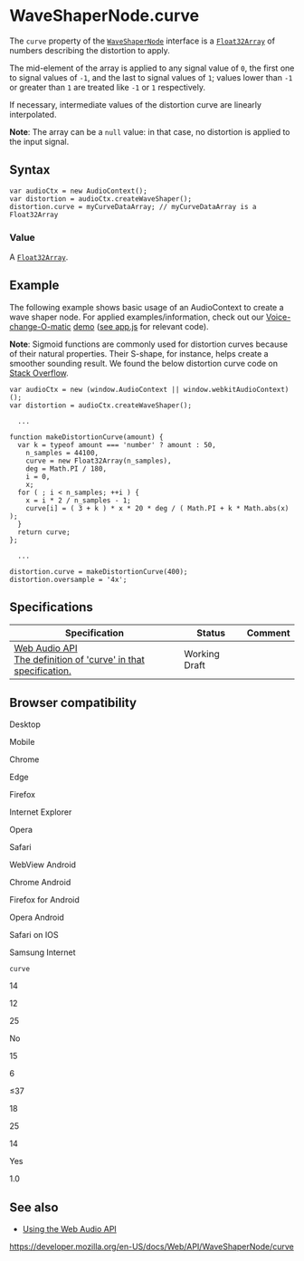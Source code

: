 WaveShaperNode.curve
====================

The `curve` property of the [`WaveShaperNode`](../waveshapernode) interface is a [`Float32Array`](https://developer.mozilla.org/en-US/docs/Web/JavaScript/Reference/Global_Objects/Float32Array) of numbers describing the distortion to apply.

The mid-element of the array is applied to any signal value of `0`, the first one to signal values of `-1`, and the last to signal values of `1`; values lower than `-1` or greater than `1` are treated like `-1` or `1` respectively.

If necessary, intermediate values of the distortion curve are linearly interpolated.

**Note**: The array can be a `null` value: in that case, no distortion is applied to the input signal.

Syntax
------

    var audioCtx = new AudioContext();
    var distortion = audioCtx.createWaveShaper();
    distortion.curve = myCurveDataArray; // myCurveDataArray is a Float32Array

### Value

A [`Float32Array`](https://developer.mozilla.org/en-US/docs/Web/JavaScript/Reference/Global_Objects/Float32Array).

Example
-------

The following example shows basic usage of an AudioContext to create a wave shaper node. For applied examples/information, check out our [Voice-change-O-matic](https://mdn.github.io/voice-change-o-matic/) [demo](https://mdn.github.io/voice-change-o-matic/) ([see app.js](https://github.com/mdn/voice-change-o-matic/blob/gh-pages/scripts/app.js) for relevant code).

**Note**: Sigmoid functions are commonly used for distortion curves because of their natural properties. Their S-shape, for instance, helps create a smoother sounding result. We found the below distortion curve code on [Stack Overflow](https://stackoverflow.com/questions/22312841/waveshaper-node-in-webaudio-how-to-emulate-distortion).

    var audioCtx = new (window.AudioContext || window.webkitAudioContext)();
    var distortion = audioCtx.createWaveShaper();

      ...

    function makeDistortionCurve(amount) {
      var k = typeof amount === 'number' ? amount : 50,
        n_samples = 44100,
        curve = new Float32Array(n_samples),
        deg = Math.PI / 180,
        i = 0,
        x;
      for ( ; i < n_samples; ++i ) {
        x = i * 2 / n_samples - 1;
        curve[i] = ( 3 + k ) * x * 20 * deg / ( Math.PI + k * Math.abs(x) );
      }
      return curve;
    };

      ...

    distortion.curve = makeDistortionCurve(400);
    distortion.oversample = '4x';

Specifications
--------------

<table><thead><tr class="header"><th>Specification</th><th>Status</th><th>Comment</th></tr></thead><tbody><tr class="odd"><td><a href="https://webaudio.github.io/web-audio-api/#dom-waveshapernode-curve">Web Audio API<br />
<span class="small">The definition of 'curve' in that specification.</span></a></td><td><span class="spec-wd">Working Draft</span></td><td></td></tr></tbody></table>

Browser compatibility
---------------------

Desktop

Mobile

Chrome

Edge

Firefox

Internet Explorer

Opera

Safari

WebView Android

Chrome Android

Firefox for Android

Opera Android

Safari on IOS

Samsung Internet

`curve`

14

12

25

No

15

6

≤37

18

25

14

Yes

1.0

See also
--------

-   [Using the Web Audio API](../web_audio_api/using_web_audio_api)

<a href="https://developer.mozilla.org/en-US/docs/Web/API/WaveShaperNode/curve" class="_attribution-link">https://developer.mozilla.org/en-US/docs/Web/API/WaveShaperNode/curve</a>
